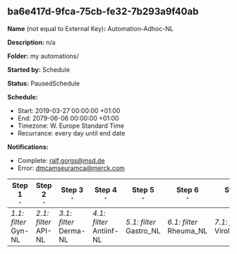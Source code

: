 ## ba6e417d-9fca-75cb-fe32-7b293a9f40ab

**Name** (not equal to External Key)**:** Automation-Adhoc-NL

**Description:** n/a

**Folder:** my automations/

**Started by:** Schedule

**Status:** PausedSchedule

**Schedule:**

* Start: 2019-03-27 00:00:00 +01:00
* End: 2079-06-06 00:00:00 +01:00
* Timezone: W. Europe Standard Time
* Recurrance: every day until end date

**Notifications:**

* Complete: ralf.gorgs@msd.de
* Error: dmcamseuramca@merck.com

| Step 1<br>_<small>-</small>_ | Step 2<br>_<small>-</small>_ | Step 3<br>_<small>-</small>_ | Step 4<br>_<small>-</small>_ | Step 5<br>_<small>-</small>_ | Step 6<br>_<small>-</small>_ | Step 7<br>_<small>-</small>_ | Step 8<br>_<small>-</small>_ | Step 9<br>_<small>-</small>_ | Step 10<br>_<small>-</small>_ | Step 11<br>_<small>-</small>_ | Step 12<br>_<small>-</small>_ | Step 13<br>_<small>-</small>_ | Step 14<br>_<small>-</small>_ | Step 15<br>_<small>-</small>_ | Step 16<br>_<small>-</small>_ | Step 17<br>_<small>-</small>_ | Step 18<br>_<small>-</small>_ | Step 19<br>_<small>-</small>_ |
| --- | --- | --- | --- | --- | --- | --- | --- | --- | --- | --- | --- | --- | --- | --- | --- | --- | --- | --- |
| _1.1: filter_<br>Gyn-NL | _2.1: filter_<br>API-NL | _3.1: filter_<br>Derma-NL | _4.1: filter_<br>Antiinf-NL | _5.1: filter_<br>Gastro_NL | _6.1: filter_<br>Rheuma_NL | _7.1: filter_<br>Virologie_NL | _8.1: filter_<br>Diabetes_NL | _9.1: filter_<br>Paediater_NL | _10.1: filter_<br>Onco&HNO Filter | _11.1: filter_<br>Allgemeinmed_only | _12.1: filter_<br>Suchtmedizin-NL | _13.1: filter_<br>NL_Suchtmedizin_plus_Gastro | _14.1: filter_<br>diab_innere_allgemeinmed | _15.1: filter_<br>Onkologen_only | _16.1: filter_<br>nl_intensivmedizin | _17.1: filter_<br>Filtered_DE_Pneumologen | _18.1: filter_<br>Filtered_DE_Uro | _19.1: filter_<br>Lebertag_NL |
